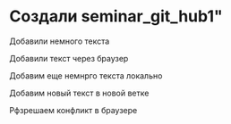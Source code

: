 # Создали seminar_git_hub1" 

Добавили немного текста

Добавили текст через браузер

Добавим еще немнрго текста локально

Добавим новый текст в новой ветке

Рфзрешаем конфликт в браузере

